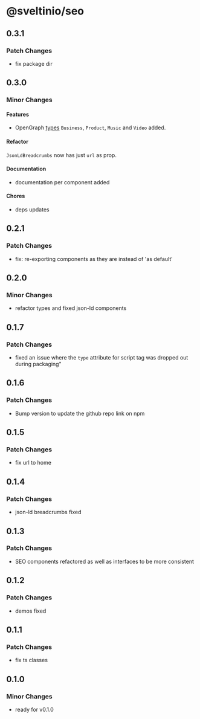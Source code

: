 # @sveltinio/seo

## 0.3.1

### Patch Changes

- fix package dir

## 0.3.0

### Minor Changes

#### Features

- OpenGraph [types](https://github.com/sveltinio/components-library/blob/64eeb74d520495e31f408136dc4c78b36cf3c4d2/packages/seo/src/lib/types.ts#L88-L103) `Business`, `Product`, `Music` and `Video` added.

#### Refactor

`JsonLdBreadcrumbs` now has just `url` as prop.

#### Documentation

- documentation per component added

#### Chores

- deps updates

## 0.2.1

### Patch Changes

- fix: re-exporting components as they are instead of 'as default'

## 0.2.0

### Minor Changes

- refactor types and fixed json-ld components

## 0.1.7

### Patch Changes

- fixed an issue where the `type` attribute for script tag was dropped out during packaging"

## 0.1.6

### Patch Changes

- Bump version to update the github repo link on npm

## 0.1.5

### Patch Changes

- fix url to home

## 0.1.4

### Patch Changes

- json-ld breadcrumbs fixed

## 0.1.3

### Patch Changes

- SEO components refactored as well as interfaces to be more consistent

## 0.1.2

### Patch Changes

- demos fixed

## 0.1.1

### Patch Changes

- fix ts classes

## 0.1.0

### Minor Changes

- ready for v0.1.0
